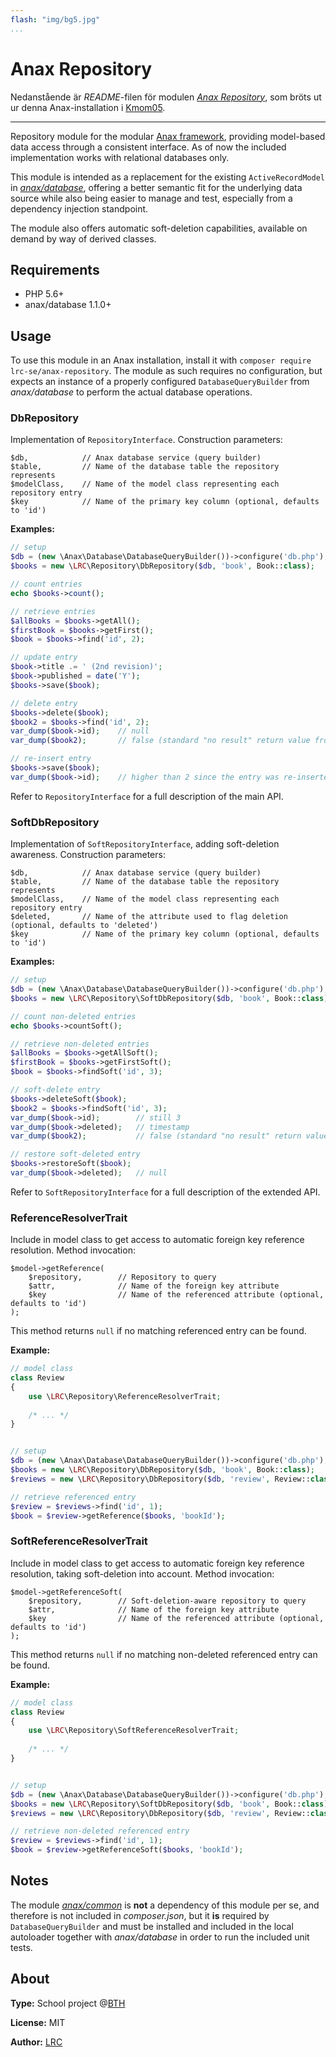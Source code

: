 ```yaml
---
flash: "img/bg5.jpg"
...
```


Anax Repository
===============

Nedanstående är *README*-filen för modulen *[Anax Repository](https://packagist.org/packages/lrc-se/anax-repository)*, som bröts ut ur denna Anax-installation i [Kmom05](report#kmom05).

-----


Repository module for the modular [Anax framework](https://github.com/canax), 
providing model-based data access through a consistent interface. 
As of now the included implementation works with relational databases only.

This module is intended as a replacement for the existing `ActiveRecordModel` 
in [*anax/database*](https://github.com/canax/database), 
offering a better semantic fit for the underlying data source while also being easier to manage and test, 
especially from a dependency injection standpoint.

The module also offers automatic soft-deletion capabilities, 
available on demand by way of derived classes.


Requirements
------------

- PHP 5.6+
- anax/database 1.1.0+


Usage
-----

To use this module in an Anax installation, install it with `composer require lrc-se/anax-repository`. 
The module as such requires no configuration, but expects an instance of a properly configured 
`DatabaseQueryBuilder` from *anax/database* to perform the actual database operations.


### DbRepository

Implementation of `RepositoryInterface`. Construction parameters:

    $db,            // Anax database service (query builder)
    $table,         // Name of the database table the repository represents
    $modelClass,    // Name of the model class representing each repository entry
    $key            // Name of the primary key column (optional, defaults to 'id')

__Examples:__

```php
// setup
$db = (new \Anax\Database\DatabaseQueryBuilder())->configure('db.php');
$books = new \LRC\Repository\DbRepository($db, 'book', Book::class);

// count entries
echo $books->count();

// retrieve entries
$allBooks = $books->getAll();
$firstBook = $books->getFirst();
$book = $books->find('id', 2);

// update entry
$book->title .= ' (2nd revision)';
$book->published = date('Y');
$books->save($book);

// delete entry
$books->delete($book);
$book2 = $books->find('id', 2);
var_dump($book->id);    // null
var_dump($book2);       // false (standard "no result" return value from PDO)

// re-insert entry
$books->save($book);
var_dump($book->id);    // higher than 2 since the entry was re-inserted, not updated
```

Refer to `RepositoryInterface` for a full description of the main API.


### SoftDbRepository

Implementation of `SoftRepositoryInterface`, adding soft-deletion awareness. Construction parameters:

    $db,            // Anax database service (query builder)
    $table,         // Name of the database table the repository represents
    $modelClass,    // Name of the model class representing each repository entry
    $deleted,       // Name of the attribute used to flag deletion (optional, defaults to 'deleted')
    $key            // Name of the primary key column (optional, defaults to 'id')

__Examples:__

```php
// setup
$db = (new \Anax\Database\DatabaseQueryBuilder())->configure('db.php');
$books = new \LRC\Repository\SoftDbRepository($db, 'book', Book::class);

// count non-deleted entries
echo $books->countSoft();

// retrieve non-deleted entries
$allBooks = $books->getAllSoft();
$firstBook = $books->getFirstSoft();
$book = $books->findSoft('id', 3);

// soft-delete entry
$books->deleteSoft($book);
$book2 = $books->findSoft('id', 3);
var_dump($book->id);        // still 3
var_dump($book->deleted);   // timestamp
var_dump($book2);           // false (standard "no result" return value from PDO)

// restore soft-deleted entry
$books->restoreSoft($book);
var_dump($book->deleted);   // null
```

Refer to `SoftRepositoryInterface` for a full description of the extended API.


### ReferenceResolverTrait

Include in model class to get access to automatic foreign key reference resolution. 
Method invocation:

    $model->getReference(
        $repository,        // Repository to query
        $attr,              // Name of the foreign key attribute
        $key                // Name of the referenced attribute (optional, defaults to 'id')
    );

This method returns `null` if no matching referenced entry can be found.

__Example:__

```php
// model class
class Review
{
    use \LRC\Repository\ReferenceResolverTrait;
    
    /* ... */
}


// setup
$db = (new \Anax\Database\DatabaseQueryBuilder())->configure('db.php');
$books = new \LRC\Repository\DbRepository($db, 'book', Book::class);
$reviews = new \LRC\Repository\DbRepository($db, 'review', Review::class);

// retrieve referenced entry
$review = $reviews->find('id', 1);
$book = $review->getReference($books, 'bookId');
```


### SoftReferenceResolverTrait

Include in model class to get access to automatic foreign key reference resolution, 
taking soft-deletion into account. Method invocation:

    $model->getReferenceSoft(
        $repository,        // Soft-deletion-aware repository to query
        $attr,              // Name of the foreign key attribute
        $key                // Name of the referenced attribute (optional, defaults to 'id')
    );

This method returns `null` if no matching non-deleted referenced entry can be found.

__Example:__

```php
// model class
class Review
{
    use \LRC\Repository\SoftReferenceResolverTrait;
    
    /* ... */
}


// setup
$db = (new \Anax\Database\DatabaseQueryBuilder())->configure('db.php');
$books = new \LRC\Repository\SoftDbRepository($db, 'book', Book::class);
$reviews = new \LRC\Repository\DbRepository($db, 'review', Review::class);

// retrieve non-deleted referenced entry
$review = $reviews->find('id', 1);
$book = $review->getReferenceSoft($books, 'bookId');
```


Notes
-----

The module [*anax/common*](https://github.com/canax/common) is **not** a dependency of this module per se, 
and therefore is not included in *composer.json*, but it **is** required by `DatabaseQueryBuilder` 
and must be installed and included in the local autoloader together with *anax/database* in order to run the included unit tests.


About
-----

**Type:** School project @[BTH](https://www.bth.se/)

**License:** MIT

**Author:** [LRC](mailto:kabc16@student.bth.se)
